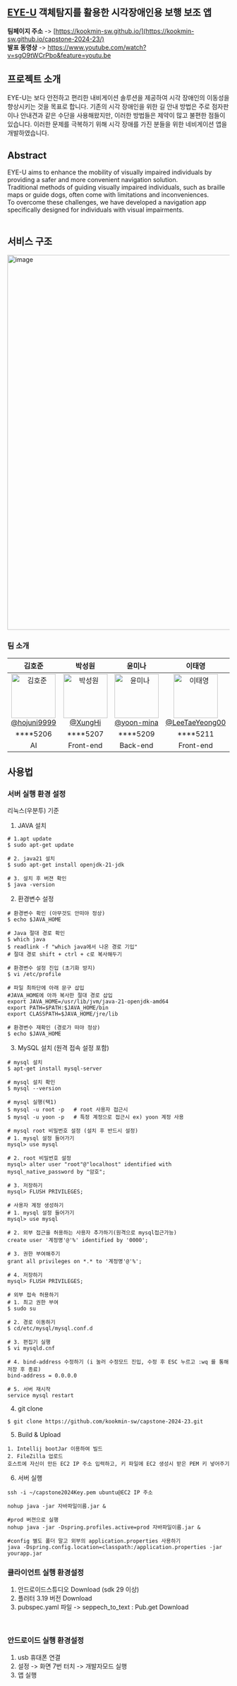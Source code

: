 ## [EYE-U](https://kookmin-sw.github.io/capstone-2024-02) 객체탐지를 활용한 시각장애인용 보행 보조 앱 <br>
**팀페이지 주소** -> [https://kookmin-sw.github.io/](https://kookmin-sw.github.io/capstone-2024-23/) <br>
**발표 동영상** -> https://www.youtube.com/watch?v=sgO9tWCrPbo&feature=youtu.be <br>

## 프로젝트 소개
EYE-U는 보다 안전하고 편리한 내비게이션 솔루션을 제공하여 시각 장애인의 이동성을 향상시키는 것을 목표로 합니다.
기존의 시각 장애인을 위한 길 안내 방법은 주로 점자판이나 안내견과 같은 수단을 사용해왔지만, 이러한 방법들은 제약이 많고 불편한 점들이 있습니다.
이러한 문제를 극복하기 위해 시각 장애를 가진 분들을 위한 네비게이션 앱을 개발하였습니다.
<br>


## Abstract
EYE-U aims to enhance the mobility of visually impaired individuals by providing a safer and more convenient navigation solution. <br>
Traditional methods of guiding visually impaired individuals, such as braille maps or guide dogs, often come with limitations and inconveniences.<br>
To overcome these challenges, we have developed a navigation app specifically designed for individuals with visual impairments.<br>
<br>

## 서비스 구조
<img width="850" alt="image" src="https://github.com/yoon-mina/capstone-2024-23/assets/143046108/09e43878-52ed-4f80-a377-556689f73191">


### 팀 소개
|                                                              **김호준**                                                              |                                                          **박성원**                                                          |                                                           **윤미나**                                                           |                                                                **이태영**                                                                |                                                                **정회창**                                                                |
|:--------------------------------------------------------------------------------------------------------------------------------------:|:------------------------------------------------------------------------------------------------------------------------------:|:--------------------------------------------------------------------------------------------------------------------------------:|:------------------------------------------------------------------------------------------------------------------------------------------:|:------------------------------------------------------------------------------------------------------------------------------------------:|
| [<img src="https://github.com/kookmin-sw/capstone-2024-23/assets/143046108/b438c3e6-63fd-4747-8596-9815e2b20f45" alt="김호준" width="100" height="100"><br/> @hojuni9999](https://github.com/hojuni9999) | [<img src="https://github.com/kookmin-sw/capstone-2024-23/assets/143046108/569ef827-663a-4036-922e-e65e59f01667" alt="박성원" width="100" height="100"><br/> @XungHi](https://github.com/XungHi) | [<img src="https://github.com/kookmin-sw/capstone-2024-23/assets/143046108/5d90865f-5466-4d99-a2bc-ac5b68bcaf39" alt="윤미나" width="100" height="100"><br/> @yoon-mina](https://github.com/yoon-mina) | [<img src="https://github.com/kookmin-sw/capstone-2024-23/assets/143046108/66311ab9-fe6e-4fae-a600-a8dc8c440a89" alt="이태영" width="100" height="100"><br/> @LeeTaeYeong00](https://github.com/LeeTaeYeong00) | [<img src="https://github.com/kookmin-sw/capstone-2024-23/assets/143046108/237d6ac3-0deb-4445-a138-898564eecbf9" alt="정회창" width="100" height="100"><br/> @picetea44](https://github.com/picetea44) |
|****5206|****5207|****5209|****5211|****5212|
|AI  |Front-end|Back-end|Front-end|Back-end|


## 사용법
### 서버 실행 환경 설정

리눅스(우분투) 기준
1. JAVA 설치
```
# 1.apt update
$ sudo apt-get update

# 2. java21 설치
$ sudo apt-get install openjdk-21-jdk

# 3. 설치 후 버젼 확인
$ java -version 
```

2. 환경변수 설정
```
# 환경변수 확인 (아무것도 안떠야 정상)
$ echo $JAVA_HOME

# Java 절대 경로 확인
$ which java
$ readlink -f "which java에서 나온 경로 기입" 
# 절대 경로 shift + ctrl + c로 복사해두기

# 환경변수 설정 진입 (초기화 방지)
$ vi /etc/profile

# 파일 최하단에 아래 문구 삽입
#JAVA_HOME에 아까 복사한 절대 경로 삽입
export JAVA_HOME=/usr/lib/jvm/java-21-openjdk-amd64
export PATH=$PATH:$JAVA_HOME/bin
export CLASSPATH=$JAVA_HOME/jre/lib

# 환경변수 재확인 (경로가 떠야 정상)
$ echo $JAVA_HOME
```

3. MySQL 설치 (원격 접속 설정 포함)
```
# mysql 설치
$ apt-get install mysql-server

# mysql 설치 확인
$ mysql --version

# mysql 실행(택1)
$ mysql -u root -p   # root 사용자 접근시
$ mysql -u yoon -p   # 특정 계정으로 접근시 ex) yoon 계정 사용

# mysql root 비밀번호 설정 (설치 후 반드시 설정)
# 1. mysql 설정 들어가기
mysql> use mysql

# 2. root 비밀번호 설정
mysql> alter user "root"@"localhost" identified with mysql_native_password by "암호";

# 3. 저장하기
mysql> FLUSH PRIVILEGES;

# 사용자 계정 생성하기
# 1. mysql 설정 들어가기
mysql> use mysql

# 2. 외부 접근을 허용하는 사용자 추가하기(원격으로 mysql접근가능)
create user '계정명'@'%' identified by '0000';

# 3. 권한 부여해주기
grant all privileges on *.* to '계정명'@'%';

# 4. 저장하기
mysql> FLUSH PRIVILEGES;

# 외부 접속 허용하기
# 1. 최고 권한 부여
$ sudo su

# 2. 경로 이동하기
$ cd/etc/mysql/mysql.conf.d

# 3. 편집기 실행
$ vi mysqld.cnf

# 4. bind-address 수정하기 (i 눌러 수정모드 진입, 수정 후 ESC 누르고 :wq 를 통해 저장 후 종료)
bind-address = 0.0.0.0

# 5. 서버 재시작
service mysql restart
```

4. git clone
```
$ git clone https://github.com/kookmin-sw/capstone-2024-23.git
```

5. Build & Upload
```
1. Intellij bootJar 이용하여 빌드
2. FileZilla 업로드
호스트에 자신이 만든 EC2 IP 주소 입력하고, 키 파일에 EC2 생성시 받은 PEM 키 넣어주기
```

6. 서버 실행
```
ssh -i ~/capstone2024Key.pem ubuntu@EC2 IP 주소

nohup java -jar 자바파일이름.jar &

#prod 버젼으로 실행
nohup java -jar -Dspring.profiles.active=prod 자바파일이름.jar &

#config 별도 폴더 말고 외부의 application.properties 사용하기
java -Dspring.config.location=classpath:/application.properties -jar yourapp.jar
```

### 클라이언트 실행 환경설정
1. 안드로이드스튜디오 Download (sdk 29 이상)
2. 플러터 3.19 버전 Download 
3. pubspec.yaml 파일 -> seppech_to_text : Pub.get Download
<br>

### 안드로이드 실행 환경설정

1. usb 휴대폰 연결 
2. 설정 -> 화면 7번 터치 -> 개발자모드 실행
3. 앱 실행 

